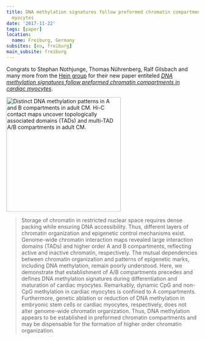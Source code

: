 ```yaml
---
title: DNA methylation signatures follow preformed chromatin compartments in cardiac
  myocytes
date: '2017-11-22'
tags: [paper]
location:
  name: Freiburg, Germany
subsites: [eu, freiburg]
main_subsite: freiburg
---
```


Congrats to Stephan Nothjunge, Thomas Nührenberg, Ralf Gilsbach and many more from the [Hein group](https://portal.uni-freiburg.de/pharmakologie/ii)
for their new paper entiteled
[*DNA methylation signatures follow preformed chromatin compartments in cardiac myocytes*](https://www.nature.com/articles/s41467-017-01724-9).

<div class="multiple-img">
    <img src="/assets/media/nothjunge_2017_natcomm.jpg" height="300px" alt="Distinct DNA methylation patterns in A and B compartments in adult CM. Hi-C contact maps uncover topologically associated domains (TADs) and multi-TAD A/B compartments in adult CM." />
</div>


> Storage of chromatin in restricted nuclear space requires dense packing while ensuring DNA accessibility.
Thus, different layers of chromatin organization and epigenetic control mechanisms exist.
Genome-wide chromatin interaction maps revealed large interaction domains (TADs) and higher order
A and B compartments, reflecting active and inactive chromatin, respectively.
The mutual dependencies between chromatin organization and patterns of epigenetic marks,
including DNA methylation, remain poorly understood. Here, we demonstrate that establishment
of A/B compartments precedes and defines DNA methylation signatures during differentiation and
maturation of cardiac myocytes. Remarkably, dynamic CpG and non-CpG methylation in cardiac myocytes
is confined to A compartments. Furthermore, genetic ablation or reduction of DNA methylation in
embryonic stem cells or cardiac myocytes, respectively, does not alter genome-wide chromatin organization.
Thus, DNA methylation appears to be established in preformed chromatin compartments and may be dispensable
for the formation of higher order chromatin organization.

